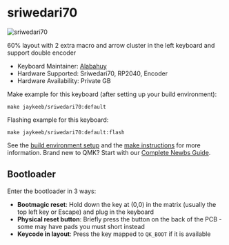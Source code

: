 # sriwedari70

![sriwedari70](https://i.imgur.com/6iPYoEqh.png)

60% layout with 2 extra macro and arrow cluster in the left keyboard and support double encoder

* Keyboard Maintainer: [Alabahuy](https://github.com/Alabahuy)
* Hardware Supported: Sriwedari70, RP2040, Encoder
* Hardware Availability: Private GB

Make example for this keyboard (after setting up your build environment):

    make jaykeeb/sriwedari70:default

Flashing example for this keyboard:

    make jaykeeb/sriwedari70:default:flash

See the [build environment setup](https://docs.qmk.fm/#/getting_started_build_tools) and the [make instructions](https://docs.qmk.fm/#/getting_started_make_guide) for more information. Brand new to QMK? Start with our [Complete Newbs Guide](https://docs.qmk.fm/#/newbs).

## Bootloader

Enter the bootloader in 3 ways:

* **Bootmagic reset**: Hold down the key at (0,0) in the matrix (usually the top left key or Escape) and plug in the keyboard
* **Physical reset button**: Briefly press the button on the back of the PCB - some may have pads you must short instead
* **Keycode in layout**: Press the key mapped to `QK_BOOT` if it is available
